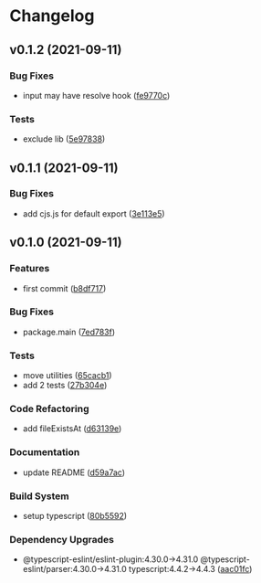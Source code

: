# Changelog

## v0.1.2 (2021-09-11)

### Bug Fixes

- input may have resolve hook ([fe9770c](https://github.com/kei-ito/esifycss-loader/commit/fe9770c74501e0f17266c95bb58a0a8d16fa9481))

### Tests

- exclude lib ([5e97838](https://github.com/kei-ito/esifycss-loader/commit/5e978382198a154cf9331113b27cf79ef1eb9ba1))


## v0.1.1 (2021-09-11)

### Bug Fixes

- add cjs.js for default export ([3e113e5](https://github.com/kei-ito/esifycss-loader/commit/3e113e59b61e455eead60dc083cd1748fb14f185))


## v0.1.0 (2021-09-11)

### Features

- first commit ([b8df717](https://github.com/kei-ito/esifycss-loader/commit/b8df717757f9da2014fc07a6812748eefb9cedc5))

### Bug Fixes

- package.main ([7ed783f](https://github.com/kei-ito/esifycss-loader/commit/7ed783f68c88302e7b035587193d5ff7f287bc0a))

### Tests

- move utilities ([65cacb1](https://github.com/kei-ito/esifycss-loader/commit/65cacb13e7d1f8aaeb6c937eded2abf3a173fb20))
- add 2 tests ([27b304e](https://github.com/kei-ito/esifycss-loader/commit/27b304e5d327c1b5ba8869e409a86818cc7be243))

### Code Refactoring

- add fileExistsAt ([d63139e](https://github.com/kei-ito/esifycss-loader/commit/d63139e71e684a6a74561bfbded575af8538410c))

### Documentation

- update README ([d59a7ac](https://github.com/kei-ito/esifycss-loader/commit/d59a7ac78c78c4e304d167ba9bb8db8cad3504c3))

### Build System

- setup typescript ([80b5592](https://github.com/kei-ito/esifycss-loader/commit/80b559235adfbf9fe83cb1e8686d1a5c1736a41c))

### Dependency Upgrades

- @typescript-eslint/eslint-plugin:4.30.0→4.31.0 @typescript-eslint/parser:4.30.0→4.31.0 typescript:4.4.2→4.4.3 ([aac01fc](https://github.com/kei-ito/esifycss-loader/commit/aac01fca7522f8533b4881cb862cdf3aff5e0443))


